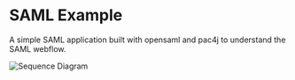 SAML Example
============

A simple SAML application built with opensaml and pac4j to understand the SAML webflow.

![Sequence Diagram](http://www.plantuml.com/plantuml/proxy?src=https://raw.githubusercontent.com/ataylor284/saml-example/master/sequence.puml)
